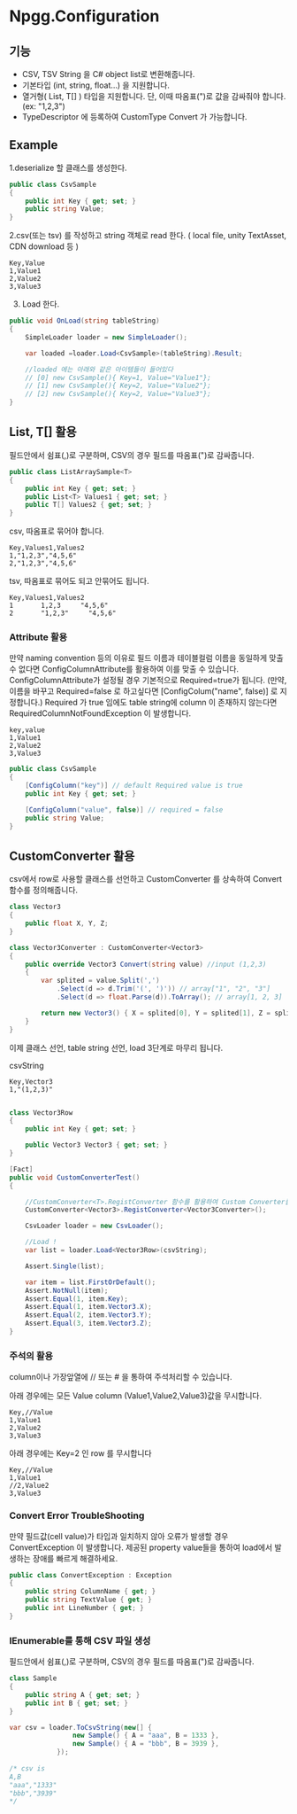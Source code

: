 # Npgg.Configuration

## 기능
- CSV, TSV String 을 C# object list로 변환해줍니다.
- 기본타입 (int, string, float...) 을 지원합니다.
- 열거형( List<T>, T[] ) 타입을 지원합니다. 단, 이때 따옴표(")로 값을 감싸줘야 합니다. (ex: "1,2,3")
- TypeDescriptor 에 등록하여 CustomType Convert 가 가능합니다.


## Example
1.deserialize 할 클래스를 생성한다.
```csharp
public class CsvSample
{
	public int Key { get; set; }
	public string Value;
}
```

2.csv(또는 tsv) 를 작성하고 string 객체로 read 한다. ( local file, unity TextAsset, CDN download 등 )
```
Key,Value
1,Value1
2,Value2
3,Value3
```

3. Load 한다.
```csharp
public void OnLoad(string tableString)
{
	SimpleLoader loader = new SimpleLoader();

	var loaded =loader.Load<CsvSample>(tableString).Result;

	//loaded 에는 아래와 같은 아이템들이 들어있다
	// [0] new CsvSample(){ Key=1, Value="Value1"};
	// [1] new CsvSample(){ Key=2, Value="Value2"};
	// [2] new CsvSample(){ Key=2, Value="Value3"};
}
```


## List<T>, T[] 활용
필드안에서 쉼표(,)로 구분하며, CSV의 경우 필드를 따옴표(")로 감싸줍니다.

```csharp
public class ListArraySample<T>
{
	public int Key { get; set; }
	public List<T> Values1 { get; set; }
	public T[] Values2 { get; set; }
}       
```
    
csv, 따옴표로 묶어야 합니다.
```
Key,Values1,Values2
1,"1,2,3","4,5,6"
2,"1,2,3","4,5,6"
``` 
tsv, 따옴표로 묶어도 되고 안묶어도 됩니다.
```
Key,Values1,Values2
1       1,2,3     "4,5,6"
2       "1,2,3"     "4,5,6"
```



### Attribute 활용
만약 naming convention 등의 이유로 필드 이름과 테이블컬럼 이름을 동일하게 맞출 수 없다면 ConfigColumnAttribute를 활용하여 이를 맞출 수 있습니다.
ConfigColumnAttribute가 설정될 경우 기본적으로 Required=true가 됩니다.
(만약, 이름을 바꾸고 Required=false 로 하고싶다면 [ConfigColum("name", false)] 로 지정합니다.)
Required 가 true 임에도 table string에 column 이 존재하지 않는다면 RequiredColumnNotFoundException 이 발생합니다.

```csv
key,value
1,Value1
2,Value2
3,Value3
```

```csharp
public class CsvSample
{
	[ConfigColumn("key")] // default Required value is true
	public int Key { get; set; }

	[ConfigColumn("value", false)] // required = false
	public string Value;
}

```



## CustomConverter 활용

csv에서 row로 사용할 클래스를 선언하고 CustomConverter<T> 를 상속하여 Convert 함수를 정의해줍니다.
```csharp
class Vector3
{
	public float X, Y, Z;
}

class Vector3Converter : CustomConverter<Vector3>
{
	public override Vector3 Convert(string value) //input (1,2,3)
	{
		var splited = value.Split(',')
			.Select(d => d.Trim('(', ')')) // array["1", "2", "3"]
			.Select(d => float.Parse(d)).ToArray(); // array[1, 2, 3]

		return new Vector3() { X = splited[0], Y = splited[1], Z = splited[2] };
	}
}
```

이제 클래스 선언, table string 선언, load 3단계로 마무리 됩니다.

csvString
```
Key,Vector3
1,"(1,2,3)"
```
```csharp

class Vector3Row
{
	public int Key { get; set; }

	public Vector3 Vector3 { get; set; }
}

[Fact]
public void CustomConverterTest()
{

	//CustomConverter<T>.RegistConverter 함수를 활용하여 Custom Converter를 등록합니다.
	CustomConverter<Vector3>.RegistConverter<Vector3Converter>();

	CsvLoader loader = new CsvLoader();

	//Load !
	var list = loader.Load<Vector3Row>(csvString);

	Assert.Single(list);

	var item = list.FirstOrDefault();
	Assert.NotNull(item);
	Assert.Equal(1, item.Key);
	Assert.Equal(1, item.Vector3.X);
	Assert.Equal(2, item.Vector3.Y);
	Assert.Equal(3, item.Vector3.Z);
}

```
### 주석의 활용
column이나 가장앞열에 // 또는 # 을 통하여 주석처리할 수 있습니다.

아래 경우에는 모든 Value column (Value1,Value2,Value3)값을 무시합니다.
```csv//
Key,//Value
1,Value1
2,Value2
3,Value3
```


아래 경우에는 Key=2 인 row 를 무시합니다
```csv//
Key,//Value
1,Value1
//2,Value2
3,Value3
```


### Convert Error TroubleShooting
만약 필드값(cell value)가 타입과 일치하지 않아 오류가 발생할 경우 ConvertException 이 발생합니다.
제공된 property value들을 통하여 load에서 발생하는 장애를 빠르게 해결하세요.
```csharp
public class ConvertException : Exception
{
	public string ColumnName { get; }
	public string TextValue { get; }
	public int LineNumber { get; }
}
```



### IEnumerable<T>를 통해 CSV 파일 생성
필드안에서 쉼표(,)로 구분하며, CSV의 경우 필드를 따옴표(")로 감싸줍니다.

```csharp
class Sample
{
	public string A { get; set; }
	public int B { get; set; }
}
```

```csharp
var csv = loader.ToCsvString(new[] {
				new Sample() { A = "aaa", B = 1333 },
				new Sample() { A = "bbb", B = 3939 },
			});
			
/* csv is
A,B
"aaa","1333"
"bbb","3939"
*/

```
		
